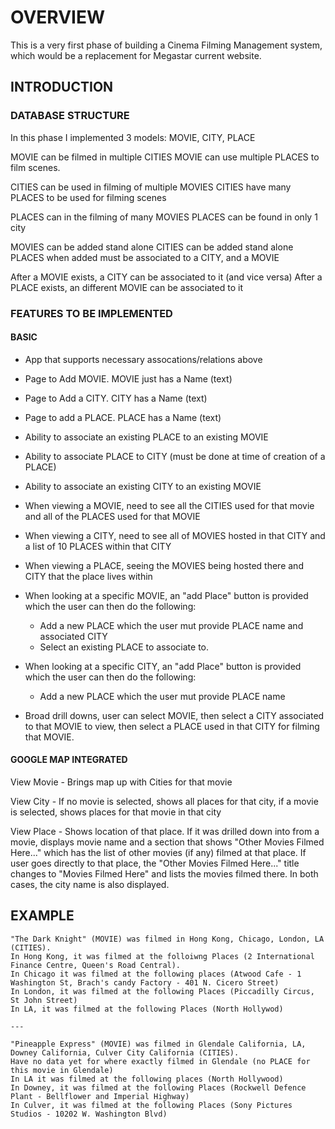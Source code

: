 # OVERVIEW
This is a very first phase of building a Cinema Filming Management system, which would be a replacement for Megastar current website.

## INTRODUCTION

### DATABASE STRUCTURE
In this phase I implemented 3 models:
MOVIE, CITY, PLACE 

MOVIE can be filmed in multiple CITIES 
MOVIE can use multiple PLACES to film scenes. 

CITIES can be used in filming of multiple MOVIES 
CITIES have many PLACES to be used for filming scenes 

PLACES can in the filming of many MOVIES 
PLACES can be found in only 1 city 

MOVIES can be added stand alone 
CITIES can be added stand alone 
PLACES when added must be associated to a CITY, and a MOVIE 

After a MOVIE exists, a CITY can be associated to it (and vice versa) 
After a PLACE exists, an different MOVIE can be associated to it 

### FEATURES TO BE IMPLEMENTED

#### BASIC

- App that supports necessary assocations/relations above 
- Page to Add MOVIE. MOVIE just has a Name (text) 
- Page to Add a CITY. CITY has a Name (text) 
- Page to add a PLACE. PLACE has a Name (text) 

- Ability to associate an existing PLACE to an existing MOVIE 
- Ability to associate PLACE to CITY (must be done at time of creation of a PLACE) 
- Ability to associate an existing CITY to an existing MOVIE 
- When viewing a MOVIE, need to see all the CITIES used for that movie and all of the PLACES used for that MOVIE 
- When viewing a CITY, need to see all of MOVIES hosted in that CITY and a list of 10 PLACES within that CITY 
- When viewing a PLACE, seeing the MOVIES being hosted there and CITY that the place lives within 
- When looking at a specific MOVIE, an "add Place" button is provided which the user can then do the following: 
  - Add a new PLACE which the user mut provide PLACE name and associated CITY 
  - Select an existing PLACE to associate to. 
- When looking at a specific CITY, an "add Place" button is provided which the user can then do the following: 
  - Add a new PLACE which the user mut provide PLACE name 
- Broad drill downs, user can select MOVIE, then select a CITY associated to that MOVIE to view, then select a PLACE used in that CITY for filming that MOVIE. 

#### GOOGLE MAP INTEGRATED

View Movie - Brings map up with Cities for that movie 

View City - If no movie is selected, shows all places for that city, if a movie is selected, shows places for that movie in that city 

View Place - Shows location of that place.  If it was drilled down into from a movie, displays movie name and a section that shows "Other Movies Filmed Here..." which has the list of other movies (if any) filmed at that place.  If user goes directly to that place, the "Other Movies Filmed Here..." title changes to "Movies Filmed Here" and lists the movies filmed there.  In both cases, the city name is also displayed. 


## EXAMPLE

    "The Dark Knight" (MOVIE) was filmed in Hong Kong, Chicago, London, LA (CITIES). 
    In Hong Kong, it was filmed at the folloiwng Places (2 International Finance Centre, Queen's Road Central).  
    In Chicago it was filmed at the following places (Atwood Cafe - 1 Washington St, Brach's candy Factory - 401 N. Cicero Street) 
    In London, it was filmed at the following Places (Piccadilly Circus, St John Street) 
    In LA, it was filmed at the following Places (North Hollywod) 

    ---

    "Pineapple Express" (MOVIE) was filmed in Glendale California, LA, Downey California, Culver City California (CITIES). 
    Have no data yet for where exactly filmed in Glendale (no PLACE for this movie in Glendale) 
    In LA it was filmed at the following places (North Hollywood) 
    In Downey, it was filmed at the following Places (Rockwell Defence Plant - Bellflower and Imperial Highway) 
    In Culver, it was filmed at the following Places (Sony Pictures Studios - 10202 W. Washington Blvd) 
